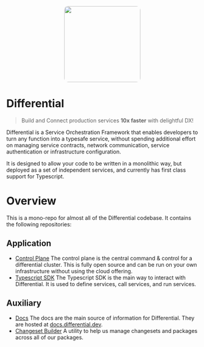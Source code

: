 <p align="center">
  <img src="https://cdn.differential.dev/logo.png" width="200" style="border-radius: 10px" />
</p>

# Differential

> Build and Connect production services **10x faster** with delightful DX!

Differential is a Service Orchestration Framework that enables developers to turn any function into a typesafe service, without spending additional effort on managing service contracts, network communication, service authentication or infrastructure configuration.

It is designed to allow your code to be written in a monolithic way, but deployed as a set of independent services, and currently has first class support for Typescript.

# Overview

This is a mono-repo for almost all of the Differential codebase. It contains the following repositories:

## Application

- [Control Plane](./control-plane/) The control plane is the central command & control for a differential cluster. This is fully open source and can be run on your own infrastructure without using the cloud offering.
- [Typescript SDK](./ts-core/) The Typescript SDK is the main way to interact with Differential. It is used to define services, call services, and run services.

## Auxiliary

- [Docs](./docs/) The docs are the main source of information for Differential. They are hosted at [docs.differential.dev](https://docs.differential.dev).
- [Changeset Builder](./changeset-builder/) A utility to help us manage changesets and packages across all of our packages.